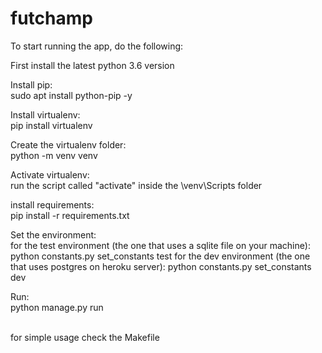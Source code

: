 # futchamp

To start running the app, do the following:

First install the latest python 3.6 version

Install pip:<br/>
    sudo apt install python-pip -y

Install virtualenv:<br/>
    pip install virtualenv

Create the virtualenv folder:<br/>
    python -m venv venv

Activate virtualenv:<br/>
    run the script called "activate" inside the \venv\Scripts folder

install requirements:<br/>
    pip install -r requirements.txt

Set the environment:<br/>
    for the test environment (the one that uses a sqlite file on your machine): python constants.py set_constants test
    for the dev environment (the one that uses postgres on heroku server): python constants.py set_constants dev

Run:<br/>
    python manage.py run

<br/>
for simple usage check the Makefile
